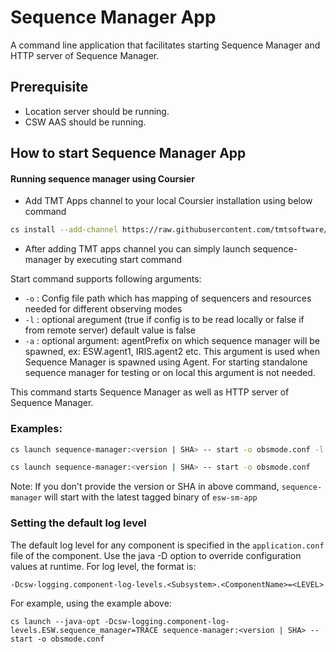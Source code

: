 # Sequence Manager App

A command line application that facilitates starting Sequence Manager and HTTP server of Sequence Manager.

## Prerequisite

- Location server should be running.
- CSW AAS should be running.

## How to start Sequence Manager App

#### Running sequence manager using Coursier

* Add TMT Apps channel to your local Coursier installation using below command

```bash
cs install --add-channel https://raw.githubusercontent.com/tmtsoftware/osw-apps/master/apps.prod.json
```

* After adding TMT apps channel you can simply launch sequence-manager by executing start command

Start command supports following arguments:

- `-o` : Config file path which has mapping of sequencers and resources needed for different observing modes
- `-l` : optional aregument (true if config is to be read locally or false if from remote server) default value is false
- `-a` : optional argument: agentPrefix on which sequence manager will be spawned, ex: ESW.agent1, IRIS.agent2 etc.
          This argument is used when Sequence Manager is spawned using Agent. For starting standalone sequence manager for testing or on local
          this argument is not needed.


This command starts Sequence Manager as well as HTTP server of Sequence Manager.

### Examples:

```bash
cs launch sequence-manager:<version | SHA> -- start -o obsmode.conf -l
```

```bash
cs launch sequence-manager:<version | SHA> -- start -o obsmode.conf
```

Note: If you don't provide the version or SHA in above command, `sequence-manager` will start with the latest tagged binary of `esw-sm-app`

### Setting the default log level

The default log level for any component is specified in the `application.conf` file of the component.
Use the java -D option to override configuration values at runtime.  For log level, the format is:

```
-Dcsw-logging.component-log-levels.<Subsystem>.<ComponentName>=<LEVEL>
```

For example, using the example above:

```
cs launch --java-opt -Dcsw-logging.component-log-levels.ESW.sequence_manager=TRACE sequence-manager:<version | SHA> -- start -o obsmode.conf
```
